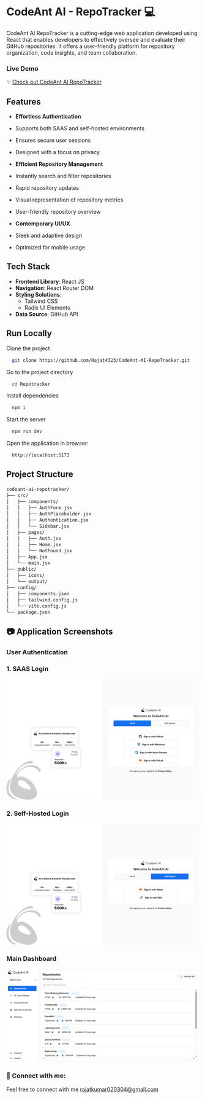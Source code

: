 
# CodeAnt AI - RepoTracker 💻

CodeAnt AI RepoTracker is a cutting-edge web application developed using React that enables developers to effectively oversee and evaluate their GitHub repositories. It offers a user-friendly platform for repository organization, code insights, and team collaboration.

### Live Demo
✨ [Check out CodeAnt AI RepoTracker](https://code-ant-ai-repo-tracker.vercel.app/)

## Features

- **Effortless Authentication**

 - Supports both SAAS and self-hosted environments
 - Ensures secure user sessions
 - Designed with a focus on privacy

- **Efficient Repository Management**

 - Instantly search and filter repositories
 - Rapid repository updates
 - Visual representation of repository metrics
 - User-friendly repository overview

- **Contemporary UI/UX**

 - Sleek and adaptive design
 - Optimized for mobile usage

## Tech Stack

- **Frontend Library**: React JS
- **Navigation**: React Router DOM
- **Styling Solutions**:
  - Tailwind CSS
  - Radix UI Elements
- **Data Source**: GitHub API


## Run Locally

Clone the project

```bash
  git clone https://github.com/Rajat4323/CodeAnt-AI-RepoTracker.git
```

Go to the project directory

```bash
  cd Repotracker
```

Install dependencies

```bash
  npm i
```

Start the server

```bash
  npm run dev
```

Open the application in browser:

```bash
  http://localhost:5173
```

## Project Structure

```
codeant-ai-repotracker/
├── src/
│   ├── components/
│   │   ├── AuthForm.jsx
│   │   ├── AuthPlaceholder.jsx
│   │   ├── Authentication.jsx
│   │   └── Sidebar.jsx
│   ├── pages/
│   │   ├── Auth.jsx
│   │   ├── Home.jsx
│   │   └── NotFound.jsx
│   ├── App.jsx
│   └── main.jsx
├── public/
│   ├── icons/
│   └── output/
├── config/
│   ├── components.json
│   ├── tailwind.config.js
│   └── vite.config.js
└── package.json
```
## 📷 Application Screenshots

### User Authentication
###  1. SAAS Login
![Login Interface](public/output/Login-SAAS.png)

### 2. Self-Hosted Login
![Login Interface](public/output/Login-SelfHosted.png)

### Main Dashboard

![Main Dashboard View](public/output/Repo-Rajat.png)


### 🤝 Connect with me:

Feel free to connect with me 
rajatkumar020304@gmail.com
